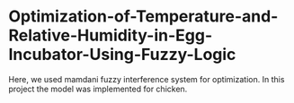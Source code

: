 # Optimization-of-Temperature-and-Relative-Humidity-in-Egg-Incubator-Using-Fuzzy-Logic
Here, we used mamdani fuzzy interference system for optimization. In this project the model was implemented for chicken.
